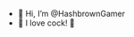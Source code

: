 - 👋 Hi, I’m @HashbrownGamer
- 👀 I love cock! 🤤

<!---
HashbrownGamer/HashbrownGamer is a ✨ special ✨ repository because its `README.md` (this file) appears on your GitHub profile.
You can click the Preview link to take a look at your changes.
--->
